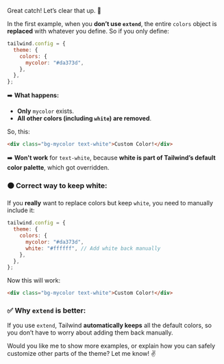 Great catch! Let’s clear that up. 🚀

In the first example, when you **don’t use `extend`**, the entire `colors` object is **replaced** with whatever you define. So if you only define:

```javascript
tailwind.config = {
  theme: {
    colors: {
      mycolor: "#da373d",
    },
  },
};
```

➡️ **What happens:**

- **Only** `mycolor` exists.
- **All other colors (including `white`) are removed**.

So, this:

```html
<div class="bg-mycolor text-white">Custom Color!</div>
```

➡️ **Won't work** for `text-white`, because **white is part of Tailwind’s default color palette**, which got overridden.

### 🟠 **Correct way to keep white:**

If you **really** want to replace colors but keep `white`, you need to manually include it:

```javascript
tailwind.config = {
  theme: {
    colors: {
      mycolor: "#da373d",
      white: "#ffffff", // Add white back manually
    },
  },
};
```

Now this will work:

```html
<div class="bg-mycolor text-white">Custom Color!</div>
```

### ✅ **Why `extend` is better:**

If you use `extend`, Tailwind **automatically keeps** all the default colors, so you don’t have to worry about adding them back manually.

Would you like me to show more examples, or explain how you can safely customize other parts of the theme? Let me know! ✌️
